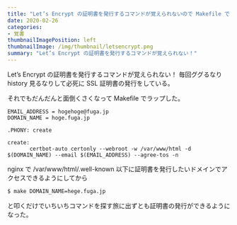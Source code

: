 ```yaml
---
title: "Let’s Encrypt の証明書を発行するコマンドが覚えられないので Makefile でラップする"
date: 2020-02-26
categories:
- 覚書
thumbnailImagePosition: left
thumbnailImage: /img/thumbnail/letsencrypt.png
summary: "Let’s Encrypt の証明書を発行するコマンドが覚えられない！"
---
```


Let’s Encrypt の証明書を発行するコマンドが覚えられない！
毎回ググるなり history 見るなりして必死に SSL 証明書の発行をしている。

それでもだんだんと面倒くさくなって Makefile でラップした。

```Make
EMAIL_ADDRESS = hogehoge@fuga.jp
DOMAIN_NAME = hoge.fuga.jp

.PHONY: create

create:
       certbot-auto certonly --webroot -w /var/www/html -d $(DOMAIN_NAME) --email $(EMAIL_ADDRESS) --agree-tos -n
```

nginx で /var/www/html/.well-known 以下に証明書を発行したいドメインでアクセスできるようにしてから

```bash
$ make DOMAIN_NAME=hege.fuga.jp
```

と叩くだけでいちいちコマンドを探す旅に出ずとも証明書の発行ができるようになった。